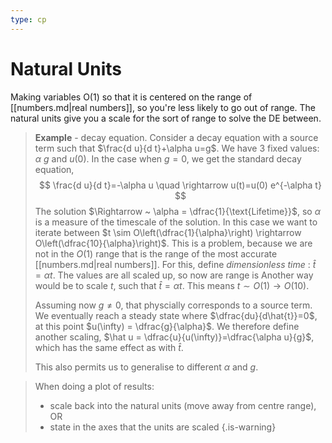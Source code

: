 ```yaml
---
type: cp
---
```


# Natural Units

Making variables O(1) so that it is centered on the range of [[numbers.md|real numbers]], so you're less likely to go out of range. The natural units give you a scale for the sort of range to solve the DE between.


> **Example** - decay equation.
> Consider a decay equation with a source term such that $\frac{d u}{d t}+\alpha u=g$.
> We have 3 fixed values: $\alpha$ $g$ and $u(0)$. In the case when $g=0$, we get the standard decay equation,
> $$
> \frac{d u}{d t}=-\alpha u \quad \rightarrow u(t)=u(0) e^{-\alpha t}
> $$
> The solution $\Rightarrow ~ \alpha = \dfrac{1}{\text{Lifetime}}$, so $\alpha$ is a measure of the timescale of the solution. In this case we want to iterate between $t \sim  O\left(\dfrac{1}{\alpha}\right) \rightarrow  O\left(\dfrac{10}{\alpha}\right)$. This is a problem, because we are not in the $O(1)$ range that is the range of the most accurate [[numbers.md|real numbers]].
> For this, define *dimensionless time* : $\hat{t} = \alpha t$. The values are all scaled up, so now are range is 
> Another way would be to scale $t$, such that $\hat{t} = \alpha t$. This means $t \sim  O\left(1\right) \rightarrow  O\left(10\right)$.
> 
> Assuming now $g \neq 0$, that physcially corresponds to a source term. We eventually reach a steady state where $\dfrac{du}{d\hat{t}}=0$, at this point $u(\infty) = \dfrac{g}{\alpha}$. We therefore define another scaling, $\hat u = \dfrac{u}{u(\infty)}=\dfrac{\alpha u}{g}$, which has the same effect as with $\hat t$.
> 
> This also permits us to generalise to different $\alpha$ and $g$.


> When doing a plot of results:
> - scale back into the natural units (move away from centre range), OR
> - state in the axes that the units are scaled 
>{.is-warning}
